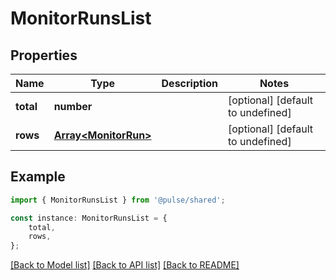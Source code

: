 # MonitorRunsList


## Properties

Name | Type | Description | Notes
------------ | ------------- | ------------- | -------------
**total** | **number** |  | [optional] [default to undefined]
**rows** | [**Array&lt;MonitorRun&gt;**](MonitorRun.md) |  | [optional] [default to undefined]

## Example

```typescript
import { MonitorRunsList } from '@pulse/shared';

const instance: MonitorRunsList = {
    total,
    rows,
};
```

[[Back to Model list]](../README.md#documentation-for-models) [[Back to API list]](../README.md#documentation-for-api-endpoints) [[Back to README]](../README.md)
